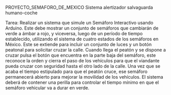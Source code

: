  PROYECTO_SEMAFORO_DE_MEXICO
Sistema alertizador salvaguarda humano-coche

Tarea:
Realizar un sistema que simule un Semáforo Interactivo usando Arduino. Este debe mostrar un
conjunto de semáforos que cambiarán de verde a ámbar a rojo, y viceversa, luego de un período
de tiempo establecido, utilizando el sistema de cuatro estados de los semáforos en México. Este
se extiende para incluir un conjunto de luces y un botón peatonal para solicitar cruzar la
calle.
Cuando llega el peatón y se dispone a cruzar pulsa el botón que encuentra en la parte baja del
semáforo, este reconoce la orden y cierra el paso de los vehículos para que el viandante pueda
cruzar con seguridad hasta el otro lado de la calle. Una vez que se acaba el tiempo estipulado
para que el peatón cruce, ese semáforo permanecerá abierto para mejorar la movilidad de los
vehículos. 
El sistema deberá de contener una perilla para controlar el tiempo mínimo en que el semáforo
vehicular va a durar en verde.

